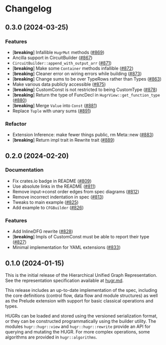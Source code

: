 # Changelog

## 0.3.0 (2024-03-25)

### Features

- [**breaking**] Infallible `HugrMut` methods ([#869](https://github.com/Cobord/hugr/pull/869))
- Ancilla support in CircuitBuilder ([#867](https://github.com/Cobord/hugr/pull/867))
- `CircuitBuilder::append_with_output_arr` ([#871](https://github.com/Cobord/hugr/pull/871))
- [**breaking**] Make some `Container` methods infallible ([#872](https://github.com/Cobord/hugr/pull/872))
- [**breaking**] Cleaner error on wiring errors while building ([#873](https://github.com/Cobord/hugr/pull/873))
- [**breaking**] Change sums to be over TypeRows rather than Types ([#863](https://github.com/Cobord/hugr/pull/863))
- Make various data publicly accessible ([#875](https://github.com/Cobord/hugr/pull/875))
- [**breaking**] CustomConst is not restricted to being CustomType ([#878](https://github.com/Cobord/hugr/pull/878))
- [**breaking**] Return the type of FuncDecl in `HugrView::get_function_type` ([#880](https://github.com/Cobord/hugr/pull/880))
- [**breaking**] Merge `Value` into `Const` ([#881](https://github.com/Cobord/hugr/pull/881))
- Replace `Tuple` with unary sums ([#891](https://github.com/Cobord/hugr/pull/891))

### Refactor

- Extension Inference: make fewer things public, rm Meta::new ([#883](https://github.com/Cobord/hugr/pull/883))
- [**breaking**] Return impl trait in Rewrite trait ([#889](https://github.com/Cobord/hugr/pull/889))

## 0.2.0 (2024-02-20)

### Documentation

- Fix crates.io badge in README ([#809](https://github.com/CQCL/hugr/pull/809))
- Use absolute links in the README ([#811](https://github.com/CQCL/hugr/pull/811))
- Remove input->const order edges from spec diagrams ([#812](https://github.com/CQCL/hugr/pull/812))
- Remove incorrect indentation in spec ([#813](https://github.com/CQCL/hugr/pull/813))
- Tweaks to main example ([#825](https://github.com/CQCL/hugr/pull/825))
- Add example to `CFGBuilder` ([#826](https://github.com/CQCL/hugr/pull/826))

### Features

- Add InlineDFG rewrite ([#828](https://github.com/CQCL/hugr/pull/828))
- [**breaking**] Impls of CustomConst must be able to report their type ([#827](https://github.com/CQCL/hugr/pull/827))
- Minimal implementation for YAML extensions ([#833](https://github.com/CQCL/hugr/pull/833))

## 0.1.0 (2024-01-15)

This is the initial release of the Hierarchical Unified Graph Representation.
See the representation specification available at [hugr.md](https://github.com/CQCL/hugr/blob/main/specification/hugr.md).

This release includes an up-to-date implementation of the spec, including the core definitions (control flow, data flow and module structures) as well as the Prelude extension with support for basic classical operations and types.

HUGRs can be loaded and stored using the versioned serialization format, or they can be constructed programmatically using the builder utility.
The modules `hugr::hugr::view` and `hugr::hugr::rewrite` provide an API for querying and mutating the HUGR.
For more complex operations, some algorithms are provided in `hugr::algorithms`.
